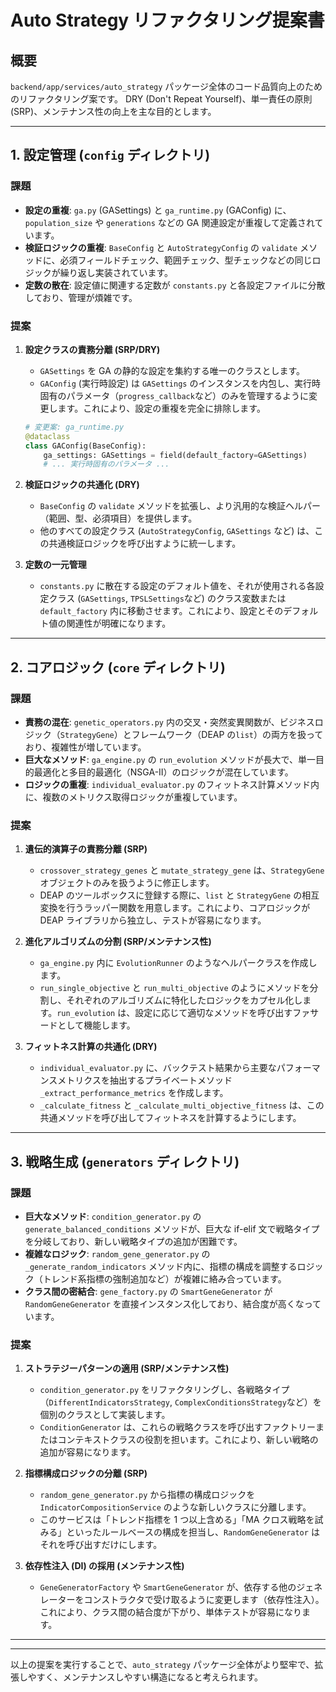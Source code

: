 # Auto Strategy リファクタリング提案書

## 概要

`backend/app/services/auto_strategy` パッケージ全体のコード品質向上のためのリファクタリング案です。
DRY (Don't Repeat Yourself)、単一責任の原則 (SRP)、メンテナンス性の向上を主な目的とします。

---

## 1. 設定管理 (`config` ディレクトリ)

### 課題

- **設定の重複**: `ga.py` (GASettings) と `ga_runtime.py` (GAConfig) に、`population_size` や `generations` などの GA 関連設定が重複して定義されています。
- **検証ロジックの重複**: `BaseConfig` と `AutoStrategyConfig` の `validate` メソッドに、必須フィールドチェック、範囲チェック、型チェックなどの同じロジックが繰り返し実装されています。
- **定数の散在**: 設定値に関連する定数が `constants.py` と各設定ファイルに分散しており、管理が煩雑です。

### 提案

1. **設定クラスの責務分離 (SRP/DRY)**

   - `GASettings` を GA の静的な設定を集約する唯一のクラスとします。
   - `GAConfig` (実行時設定) は `GASettings` のインスタンスを内包し、実行時固有のパラメータ（`progress_callback`など）のみを管理するように変更します。これにより、設定の重複を完全に排除します。

   ```python
   # 変更案: ga_runtime.py
   @dataclass
   class GAConfig(BaseConfig):
       ga_settings: GASettings = field(default_factory=GASettings)
       # ... 実行時固有のパラメータ ...
   ```

2. **検証ロジックの共通化 (DRY)**

   - `BaseConfig` の `validate` メソッドを拡張し、より汎用的な検証ヘルパー（範囲、型、必須項目）を提供します。
   - 他のすべての設定クラス (`AutoStrategyConfig`, `GASettings` など) は、この共通検証ロジックを呼び出すように統一します。

3. **定数の一元管理**
   - `constants.py` に散在する設定のデフォルト値を、それが使用される各設定クラス (`GASettings`, `TPSLSettings`など) のクラス変数または `default_factory` 内に移動させます。これにより、設定とそのデフォルト値の関連性が明確になります。

---

## 2. コアロジック (`core` ディレクトリ)

### 課題

- **責務の混在**: `genetic_operators.py` 内の交叉・突然変異関数が、ビジネスロジック（`StrategyGene`）とフレームワーク（DEAP の`list`）の両方を扱っており、複雑性が増しています。
- **巨大なメソッド**: `ga_engine.py` の `run_evolution` メソッドが長大で、単一目的最適化と多目的最適化（NSGA-II）のロジックが混在しています。
- **ロジックの重複**: `individual_evaluator.py` のフィットネス計算メソッド内に、複数のメトリクス取得ロジックが重複しています。

### 提案

1. **遺伝的演算子の責務分離 (SRP)**

   - `crossover_strategy_genes` と `mutate_strategy_gene` は、`StrategyGene` オブジェクトのみを扱うように修正します。
   - DEAP のツールボックスに登録する際に、`list` と `StrategyGene` の相互変換を行うラッパー関数を用意します。これにより、コアロジックが DEAP ライブラリから独立し、テストが容易になります。

2. **進化アルゴリズムの分割 (SRP/メンテナンス性)**

   - `ga_engine.py` 内に `EvolutionRunner` のようなヘルパークラスを作成します。
   - `run_single_objective` と `run_multi_objective` のようにメソッドを分割し、それぞれのアルゴリズムに特化したロジックをカプセル化します。`run_evolution` は、設定に応じて適切なメソッドを呼び出すファサードとして機能します。

3. **フィットネス計算の共通化 (DRY)**
   - `individual_evaluator.py` に、バックテスト結果から主要なパフォーマンスメトリクスを抽出するプライベートメソッド `_extract_performance_metrics` を作成します。
   - `_calculate_fitness` と `_calculate_multi_objective_fitness` は、この共通メソッドを呼び出してフィットネスを計算するようにします。

---

## 3. 戦略生成 (`generators` ディレクトリ)

### 課題

- **巨大なメソッド**: `condition_generator.py` の `generate_balanced_conditions` メソッドが、巨大な if-elif 文で戦略タイプを分岐しており、新しい戦略タイプの追加が困難です。
- **複雑なロジック**: `random_gene_generator.py` の `_generate_random_indicators` メソッド内に、指標の構成を調整するロジック（トレンド系指標の強制追加など）が複雑に絡み合っています。
- **クラス間の密結合**: `gene_factory.py` の `SmartGeneGenerator` が `RandomGeneGenerator` を直接インスタンス化しており、結合度が高くなっています。

### 提案

1. **ストラテジーパターンの適用 (SRP/メンテナンス性)**

   - `condition_generator.py` をリファクタリングし、各戦略タイプ（`DifferentIndicatorsStrategy`, `ComplexConditionsStrategy`など）を個別のクラスとして実装します。
   - `ConditionGenerator` は、これらの戦略クラスを呼び出すファクトリーまたはコンテキストクラスの役割を担います。これにより、新しい戦略の追加が容易になります。

2. **指標構成ロジックの分離 (SRP)**

   - `random_gene_generator.py` から指標の構成ロジックを `IndicatorCompositionService` のような新しいクラスに分離します。
   - このサービスは「トレンド指標を 1 つ以上含める」「MA クロス戦略を試みる」といったルールベースの構成を担当し、`RandomGeneGenerator` はそれを呼び出すだけにします。

3. **依存性注入 (DI) の採用 (メンテナンス性)**
   - `GeneGeneratorFactory` や `SmartGeneGenerator` が、依存する他のジェネレーターをコンストラクタで受け取るように変更します（依存性注入）。これにより、クラス間の結合度が下がり、単体テストが容易になります。

---

---

以上の提案を実行することで、`auto_strategy` パッケージ全体がより堅牢で、拡張しやすく、メンテナンスしやすい構造になると考えられます。
